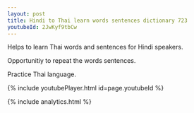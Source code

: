 ```yaml
---
layout: post
title: Hindi to Thai learn words sentences dictionary 723 
youtubeId: 2JwKyf9tbCw
---
```

 
 
Helps to learn Thai words and sentences for Hindi speakers.

Opportunitiy to repeat the words sentences. 

Practice Thai language. 
 
{% include youtubePlayer.html id=page.youtubeId %}
 
 
{% include analytics.html %}